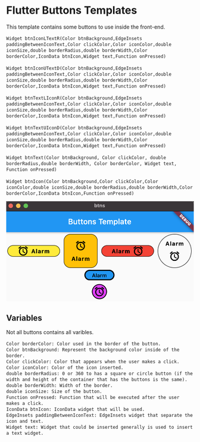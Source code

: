 # Flutter Buttons Templates

This template contains some buttons to use inside the front-end.

    Widget btnIconLTextR(Color btnBackground,EdgeInsets paddingBetweenIconText,Color clickColor,Color iconColor,double iconSize,double borderRadius,double borderWidth,Color borderColor,IconData btnIcon,Widget text,Function onPressed) 

    Widget btnIconUTextD(Color btnBackground,EdgeInsets paddingBetweenIconText,Color clickColor,Color iconColor,double iconSize,double borderRadius,double borderWidth,Color borderColor,IconData btnIcon,Widget text,Function onPressed) 

    Widget btnTextLIconR(Color btnBackground,EdgeInsets paddingBetweenIconText,Color clickColor,Color iconColor,double iconSize,double borderRadius,double borderWidth,Color borderColor,IconData btnIcon,Widget text,Function onPressed) 

    Widget btnTextUIconD(Color btnBackground,EdgeInsets paddingBetweenIconText,Color clickColor,Color iconColor,double iconSize,double borderRadius,double borderWidth,Color borderColor,IconData btnIcon,Widget text,Function onPressed) 

    Widget btnText(Color btnBackground, Color clickColor, double borderRadius,double borderWidth, Color borderColor, Widget text, Function onPressed)

    Widget btnIcon(Color btnBackground,Color clickColor,Color iconColor,double iconSize,double borderRadius,double borderWidth,Color borderColor,IconData btnIcon,Function onPressed)

![Image1 of App](example1.png)

## Variables
Not all buttons contains all varibles.

    Color borderColor: Color used in the border of the button. 
    Color btnBackground: Represent the background color inside of the border.
    Color clickColor: Color that appears when the user makes a click.
    Color iconColor: Color of the icon inserted.
    double borderRadius: 0 or 360 to has a square or circle button (if the width and height of the container that has the buttons is the same).
    double borderWidth: Width of the border. 
    double iconSize: Size of the button.
    Function onPressed: Function that will be executed after the user makes a click.
    IconData btnIcon: IconData widget that will be used.
    EdgeInsets paddingBetweenIconText: EdgeInsets widget that separate the icon and text.
    Widget text: Widget that could be inserted generally is used to insert a text widget. 
    
    

